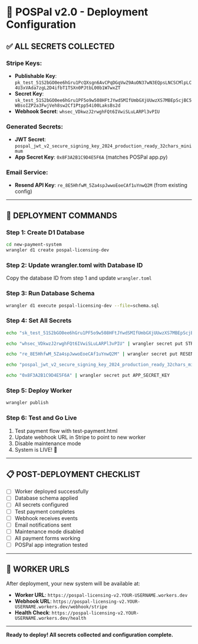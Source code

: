 # 🔐 POSPal v2.0 - Deployment Configuration

## ✅ ALL SECRETS COLLECTED

### Stripe Keys:
- **Publishable Key**: `pk_test_51S2bGO0ee6hGru1PcQXsgn6AvCPqDGqVwZ9AuON37wN3EQpsLNCSCMlpLC4U3xVAda7zgL2D4ifbT1TSXn0PJtbL00b1W7wxZT`
- **Secret Key**: `sk_test_51S2bGO0ee6hGru1PF5o9w508HFtJYwdSMIfUmbGXjUUwzXS7MBEpScjBC5WBsoIZP2a3FwjVeh8sw2Cf1Ptpp54i00LaksBs2d`
- **Webhook Secret**: `whsec_VDkwzJ2rwghFQt6IVwiSLuLARPl3vPIU`

### Generated Secrets:
- **JWT Secret**: `pospal_jwt_v2_secure_signing_key_2024_production_ready_32chars_minimum`
- **App Secret Key**: `0x8F3A2B1C9D4E5F6A` (matches POSPal app.py)

### Email Service:
- **Resend API Key**: `re_8E5HhfwM_5Za4spJwwoEoeCAf1uYnwQ2M` (from existing config)

---

## 🚀 DEPLOYMENT COMMANDS

### Step 1: Create D1 Database
```bash
cd new-payment-system
wrangler d1 create pospal-licensing-dev
```

### Step 2: Update wrangler.toml with Database ID
Copy the database ID from step 1 and update `wrangler.toml`

### Step 3: Run Database Schema
```bash
wrangler d1 execute pospal-licensing-dev --file=schema.sql
```

### Step 4: Set All Secrets
```bash
echo "sk_test_51S2bGO0ee6hGru1PF5o9w508HFtJYwdSMIfUmbGXjUUwzXS7MBEpScjBC5WBsoIZP2a3FwjVeh8sw2Cf1Ptpp54i00LaksBs2d" | wrangler secret put STRIPE_SECRET_KEY

echo "whsec_VDkwzJ2rwghFQt6IVwiSLuLARPl3vPIU" | wrangler secret put STRIPE_WEBHOOK_SECRET

echo "re_8E5HhfwM_5Za4spJwwoEoeCAf1uYnwQ2M" | wrangler secret put RESEND_API_KEY

echo "pospal_jwt_v2_secure_signing_key_2024_production_ready_32chars_minimum" | wrangler secret put JWT_SECRET

echo "0x8F3A2B1C9D4E5F6A" | wrangler secret put APP_SECRET_KEY
```

### Step 5: Deploy Worker
```bash
wrangler publish
```

### Step 6: Test and Go Live
1. Test payment flow with test-payment.html
2. Update webhook URL in Stripe to point to new worker
3. Disable maintenance mode
4. System is LIVE! 🎉

---

## 📋 POST-DEPLOYMENT CHECKLIST

- [ ] Worker deployed successfully
- [ ] Database schema applied
- [ ] All secrets configured
- [ ] Test payment completes
- [ ] Webhook receives events
- [ ] Email notifications sent
- [ ] Maintenance mode disabled
- [ ] All payment forms working
- [ ] POSPal app integration tested

---

## 🔗 WORKER URLS

After deployment, your new system will be available at:
- **Worker URL**: `https://pospal-licensing-v2.YOUR-USERNAME.workers.dev`
- **Webhook URL**: `https://pospal-licensing-v2.YOUR-USERNAME.workers.dev/webhook/stripe`
- **Health Check**: `https://pospal-licensing-v2.YOUR-USERNAME.workers.dev/health`

---

**Ready to deploy! All secrets collected and configuration complete.**